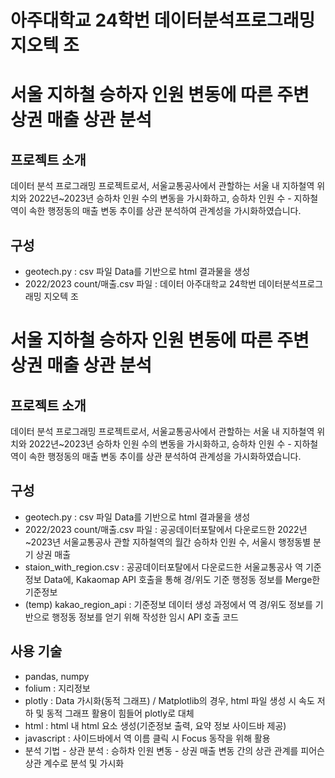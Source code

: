 # 아주대학교 24학번 데이터분석프로그래밍 지오텍 조
# 서울 지하철 승하자 인원 변동에 따른 주변 상권 매출 상관 분석
## 프로젝트 소개
데이터 분석 프로그래밍 프로젝트로서, 서울교통공사에서 관할하는 서울 내 지하철역 위치와 2022년~2023년 승하차 인원 수의 변동을 가시화하고, 승하차 인원 수 - 지하철역이 속한 행정동의 매출 변동 추이를 상관 분석하여 관계성을 가시화하였습니다.
## 구성
  * geotech.py : csv 파일 Data를 기반으로 html 결과물을 생성
  * 2022/2023 count/매출.csv 파일 : 데이터 아주대학교 24학번 데이터분석프로그래밍 지오텍 조
# 서울 지하철 승하자 인원 변동에 따른 주변 상권 매출 상관 분석
## 프로젝트 소개
데이터 분석 프로그래밍 프로젝트로서, 서울교통공사에서 관할하는 서울 내 지하철역 위치와 2022년~2023년 승하차 인원 수의 변동을 가시화하고, 승하차 인원 수 - 지하철역이 속한 행정동의 매출 변동 추이를 상관 분석하여 관계성을 가시화하였습니다.
## 구성
  * geotech.py : csv 파일 Data를 기반으로 html 결과물을 생성
  * 2022/2023 count/매출.csv 파일 : 공공데이터포탈에서 다운로드한 2022년~2023년 서울교통공사 관할 지하철역의 월간 승하차 인원 수, 서울시 행정동별 분기 상권 매출
  * staion_with_region.csv : 공공데이터포탈에서 다운로드한 서울교통공사 역 기준정보 Data에, Kakaomap API 호출을 통해 경/위도 기준 행정동 정보를 Merge한 기준정보
  * (temp) kakao_region_api : 기준정보 데이터 생성 과정에서 역 경/위도 정보를 기반으로 행정동 정보를 얻기 위해 작성한 임시 API 호출 코드
## 사용 기술
  * pandas, numpy
  * folium : 지리정보
  * plotly : Data 가시화(동적 그래프) / Matplotlib의 경우, html 파일 생성 시 속도 저하 및 동적 그래프 활용이 힘들어 plotly로 대체
  * html : html 내 html 요소 생성(기준정보 출력, 요약 정보 사이드바 제공)
  * javascript : 사이드바에서 역 이름 클릭 시 Focus 동작을 위해 활용
  * 분석 기법 - 상관 분석 : 승하차 인원 변동 - 상권 매출 변동 간의 상관 관계를 피어슨 상관 계수로 분석 및 가시화
